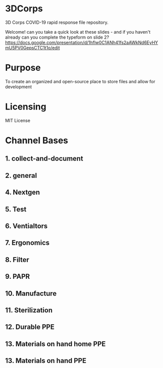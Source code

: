 # 3DCorps
3D Corps COVID-19 rapid response file repository.

Welcome! can you take a quick look at these slides - and if you haven't already can you complete the typeform on slide 2? 
https://docs.google.com/presentation/d/1hflw0C1ANh41fs2aAWkNd6EyHYmU5PV0GepsCTC1t1o/edit

# Purpose
To create an organized and open-source place to store files and allow for development

# Licensing 
MIT License

# Channel Bases
## 1. collect-and-document
## 2. general

## 4. Nextgen
## 5. Test
## 6. Ventialtors
## 7. Ergonomics
## 8. Filter
## 9. PAPR
## 10. Manufacture
## 11. Sterilization
## 12. Durable PPE
## 13. Materials on hand home PPE
## 13. Materials on hand PPE
